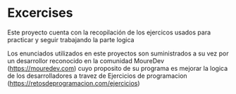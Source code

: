 # Excercises 
Este proyecto cuenta con la recopilación de los ejercicos usados para practicar y seguir trabajando la parte logica

Los enunciados utilizados en este proyectos son suministrados a su vez por un desarrollor reconocido en la comunidad MoureDev (https://mouredev.com) cuyo proposito de su programa es mejorar la logica de los desarrolladores a travez de Ejercicios de programacion (https://retosdeprogramacion.com/ejercicios)
